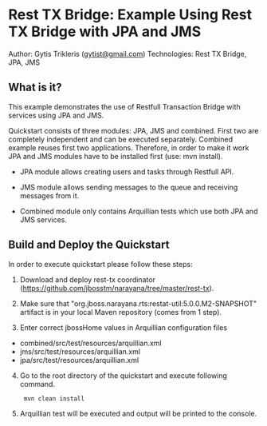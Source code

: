 Rest TX Bridge: Example Using Rest TX Bridge with JPA and JMS
======================================================
Author: Gytis Trikleris (gytist@gmail.com)
Technologies: Rest TX Bridge, JPA, JMS

What is it?
-----------
This example demonstrates the use of Restfull Transaction Bridge with services using JPA and JMS.

Quickstart consists of three modules: JPA, JMS and combined. First two are completely independent and can be executed separately. Combined example reuses first two applications. Therefore, in order to make it work JPA and JMS modules have to be installed first (use: mvn install). 

 * JPA module allows creating users and tasks through Restfull API.

 * JMS module allows sending messages to the queue and receiving messages from it.

 * Combined module only contains Arquillian tests which use both JPA and JMS services. 

Build and Deploy the Quickstart
-------------------------

In order to execute quickstart please follow these steps:

1. Download and deploy rest-tx coordinator (https://github.com/jbosstm/narayana/tree/master/rest-tx).

2. Make sure that "org.jboss.narayana.rts:restat-util:5.0.0.M2-SNAPSHOT" artifact is in your local Maven repository (comes from 1 step).

3. Enter correct jbossHome values in Arquillian configuration files
  * combined/src/test/resources/arquillian.xml
  * jms/src/test/resources/arquillian.xml
  * jpa/src/test/resources/arquillian.xml
		
4. Go to the root directory of the quickstart and execute following command.

        mvn clean install

5. Arquillian test will be executed and output will be printed to the console.